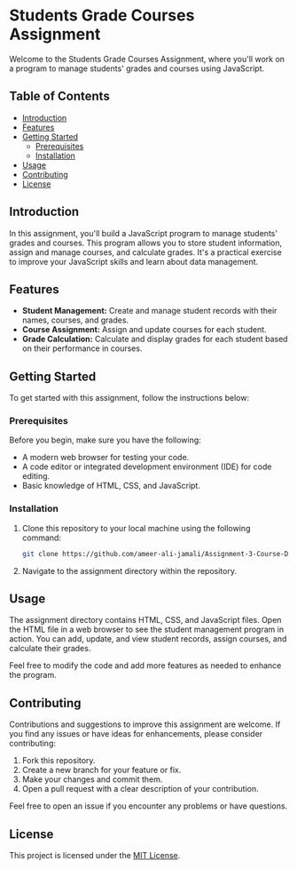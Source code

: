 # Students Grade Courses Assignment

Welcome to the Students Grade Courses Assignment, where you'll work on a program to manage students' grades and courses using JavaScript.

## Table of Contents

- [Introduction](#introduction)
- [Features](#features)
- [Getting Started](#getting-started)
  - [Prerequisites](#prerequisites)
  - [Installation](#installation)
- [Usage](#usage)
- [Contributing](#contributing)
- [License](#license)

## Introduction

In this assignment, you'll build a JavaScript program to manage students' grades and courses. This program allows you to store student information, assign and manage courses, and calculate grades. It's a practical exercise to improve your JavaScript skills and learn about data management.

## Features

- **Student Management:** Create and manage student records with their names, courses, and grades.
- **Course Assignment:** Assign and update courses for each student.
- **Grade Calculation:** Calculate and display grades for each student based on their performance in courses.

## Getting Started

To get started with this assignment, follow the instructions below:

### Prerequisites

Before you begin, make sure you have the following:

- A modern web browser for testing your code.
- A code editor or integrated development environment (IDE) for code editing.
- Basic knowledge of HTML, CSS, and JavaScript.

### Installation

1. Clone this repository to your local machine using the following command:

   ```bash
   git clone https://github.com/ameer-ali-jamali/Assignment-3-Course-Details-HTML-CSS.git
   ```

2. Navigate to the assignment directory within the repository.

## Usage

The assignment directory contains HTML, CSS, and JavaScript files. Open the HTML file in a web browser to see the student management program in action. You can add, update, and view student records, assign courses, and calculate their grades.

Feel free to modify the code and add more features as needed to enhance the program.

## Contributing

Contributions and suggestions to improve this assignment are welcome. If you find any issues or have ideas for enhancements, please consider contributing:

1. Fork this repository.
2. Create a new branch for your feature or fix.
3. Make your changes and commit them.
4. Open a pull request with a clear description of your contribution.

Feel free to open an issue if you encounter any problems or have questions.

## License

This project is licensed under the [MIT License](LICENSE).
